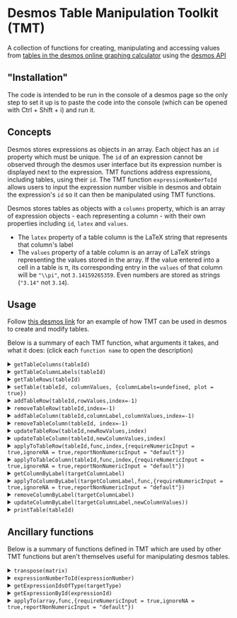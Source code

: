 # Desmos Table Manipulation Toolkit (TMT)
A collection of functions for creating, manipulating and accessing values from [tables in the desmos online graphing calculator](https://support.desmos.com/hc/en-us/articles/202529219-Getting-Started-with-Tables-of-Data) using the [desmos API](https://www.desmos.com/api)

## "Installation"

The code is intended to be run in the console of a desmos page so the only step to set it up is to paste the code into the console (which can be opened with Ctrl + Shift + i) and run it.

## Concepts

Desmos stores expressions as objects in an array. Each object has an `id` property which must be unique. The `id` of an expression cannot be observed through the desmos user interface but its expression number is displayed next to the expression. TMT functions address expressions, including tables, using their `id`. The TMT function `expressionNumberToId` allows users to input the expression number visible in desmos and obtain the expression's `id` so it can then be manipulated using TMT functions.

Desmos stores tables as objects with a `columns` property, which is an array of expression objects - each representing a column - with their own properties including `id`, `latex` and `values`. 

* The `latex` property of a table column is the LaTeX string that represents that column's label
* The `values` property of a table column is an array of LaTeX strings representing the values stored in the array. If the value entered into a cell in a table is π, its corresponding entry in the `values` of that column will be `"\\pi"`, not `3.14159265359`. Even numbers are stored as strings (`"3.14"` not `3.14`).

## Usage

Follow [this desmos link](https://www.desmos.com/calculator/g7g5xzgjcn) for an example of how TMT can be used in desmos to create and modify tables.

Below is a summary of each TMT function, what arguments it takes, and what it does: (click each `function name` to open the description)


 
<details><summary><code>getTableColumns(tableId)</code></summary>

### What it does

Returns a 2D array of values stored in a table whose `id` matches `tableId` where the `i`th element in the output corresponds to the `i`th column in the table

### Notes

Table values are obtained as the raw LaTeX strings, not the numbers to which they evaluate (so if you enter 2\*3 in a cell in a table it'll give you `"2\cdot 3"`, not `6`

</details>


 
<details><summary><code>getTableColumnLabels(tableId)</code></summary>

### What it does



### Notes



</details>


 
<details><summary><code>getTableRows(tableId)</code></summary>

### What it does



### Notes



</details>


 
<details><summary><code>setTable(tableId, columnValues, {columnLabels=undefined, plot = true})</code></summary>

### What it does

Creates a table

### Notes

The `columnLabels` and `plot` optional arguments must be passed inside an object like this: `setTable("table1",[["1","4","7"],["2","5","8"],["3","6","9"]],{columnLabels: ["col1","col2","col3"],plot: true})`. As both of these arguments are optional, either or neither of them can be specified, and they can be specified in any order.

</details>


 
<details><summary><code>addTableRow(tableId,rowValues,index=-1)</code></summary>

### What it does

Adds a row to a table at a specified row `index` starting from `0` to insert at the start

### Notes

The default `index` value of `-1` means the row will be added to the end of the table. This can be extended to adding the row to the penultimate position by passing `index` the value `-2` and so on.

</details>


 
<details><summary><code>removeTableRow(tableId,index=-1)</code></summary>

### What it does

Removes a row from a table at a specified row `index`

### Notes

The default `index` value of `-1` means the row will be added to the end of the table. This can be extended to adding the row to the penultimate position by passing `index` the value `-2` and so on.

</details>


 
<details><summary><code>addTableColumn(tableId,columnLabel,columnValues,index=-1)</code></summary>

### What it does

Adds a column to a table at a specified column `index`

### Notes

The default `index` value of `-1` means the row will be added to the end of the table. This can be extended to adding the row to the penultimate position by passing `index` the value `-2` and so on.

</details>


 
<details><summary><code>removeTableColumn(tableId, index=-1)</code></summary>

### What it does

Removes a column from a table at a specified column `index`

### Notes

The default `index` value of `-1` means the row will be added to the end of the table. This can be extended to adding the row to the penultimate position by passing `index` the value `-2` and so on.

</details>


 
<details><summary><code>updateTableRow(tableId,newRowValues,index)</code></summary>

### What it does

Replaces the values in a row at a given `index` in a table with the`newRowValues`

### Notes



</details>


<details><summary><code>updateTableColumn(tableId,newColumnValues,index)</code></summary>
 
 ### What it does
 
 ### Notes
 
 
 
 </details>
 
<details><summary><code>applyToTableRow(tableId,func,index,{requireNumericInput = true,ignoreNA = true,reportNonNumericInput = "default"})</code></summary>

### What it does



### Notes

See `applyTo` in the [Ancillary functions](#Ancillary-functions) section

</details>


 
<details><summary><code>applyToTableColumn(tableId,func,index,{requireNumericInput = true,ignoreNA = true,reportNonNumericInput = "default"})</code></summary>

### What it does



### Notes

See `applyTo` in the [Ancillary functions](#Ancillary-functions) section

</details>


 
<details><summary><code>getColumnByLabel(targetColumnLabel)</code></summary>

### What it does

Returns an array of values stored in a table column whose `latex` property matches `targetColumnLabel`

### Notes



</details>


 
<details><summary><code>applyToColumnByLabel(targetColumnLabel,func,{requireNumericInput = true,ignoreNA = true,reportNonNumericInput = "default"})</code></summary>

### What it does



### Notes

See `applyTo` in the [Ancillary functions](#Ancillary-functions) section

</details>


 
<details><summary><code>removeColumnByLabel(targetColumnLabel)</code></summary>

### What it does

Removes the column whose `latex` property matches `targetColumnLabel` from the table containing it

### Notes



</details>


 
<details><summary><code>updateColumnByLabel(targetColumnLabel,newColumnValues))</code></summary>

### What it does

Replaces the `values` in the column whose `latex` property matches `targetColumnLabel` with  `newColumnValues`

### Notes



</details>


 
<details><summary><code>printTable(tableId)</code></summary>

### What it does

`console.log`s a 2D array of values (all as strings - see [Concepts](#Concepts)) extracted from a table

### Notes

Rows in the output 2D array correspond to rows (rather than columns) of the table

</details>


## Ancillary functions

Below is a summary of functions defined in TMT which are used by other TMT functions but aren't themselves useful for manipulating desmos tables.

 
<details><summary><code>transpose(matrix)</code></summary>

### What it does

Returns the transpose of a 2D array/matrix

### Notes

Doesn't interact with desmos

</details>


 
<details><summary><code>expressionNumberToId(expressionNumber)</code></summary>

### What it does

Returns the `id` of an expression given its expression number

### Notes

Throws a `TypeError` if there is no expression with the given expression number

</details>


 
<details><summary><code>getExpressionIdsOfType(targetType)</code></summary>

### What it does

Returns an array of `id` properties of the expressions whose `type` property matches `targetType`

### Notes

Valid `type` values include `"expression"`, `"table"`, `"image"` and `"folder"` 

</details>


 
<details><summary><code>getExpressionById(expressionId)</code></summary>

### What it does

Returns the first item in the list of expressions that have the target `id` (`expressionId`)

### Notes

Desmos enforces id uniqueness so the first matching item will also be the only matching item 

</details>


 
<details><summary><code>applyTo(array,func,{requireNumericInput = true,ignoreNA = true,reportNonNumericInput = "default"})</code></summary>

### What it does

Returns an array that results from calling `array.map((x,i) => func(x,i))` except depending on the values of the optional arguments it will handle string inputs differently

### Notes

If `requireNumericInput` is `true`, it will return the orginal value if it cannot be coerced to a number, and if `ignoreNA` is true it will avoid coercing `""` to `0`

</details>
